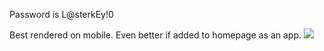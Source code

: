 Password is L@sterkEy!0

Best rendered on mobile.
Even better if added to homepage as an app.
![](output.gif)
